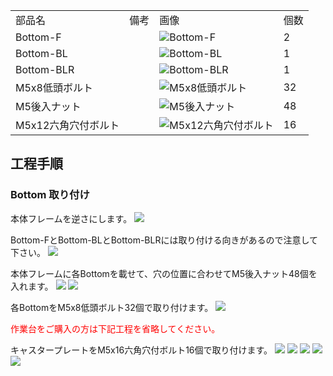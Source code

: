<table class="packing-list">
    <tbody>
        <tr>
            <td>部品名</td>
            <td>備考</td>
            <td class="packing-img">画像</td>
            <td>個数</td>
        </tr>
        <tr>
            <td>Bottom-F</td>
            <td></td>
            <td><img src="./images/013-2/packing/049.jpg" alt="Bottom-F"/></td>
            <td>2</td>
        </tr>
        <tr>
            <td>Bottom-BL</td>
            <td></td>
            <td><img src="./images/013-2/packing/113.jpg" alt="Bottom-BL"/></td>
            <td>1</td>
        </tr>
        <tr>
            <td>Bottom-BLR</td>
            <td></td>
            <td><img src="./images/013-2/packing/050.jpg" alt="Bottom-BLR"/></td>
            <td>1</td>
        </tr>
        <tr>
            <td>M5x8低頭ボルト</td>
            <td></td>
            <td><img src="./images/013-2/packing/145.jpg" alt="M5x8低頭ボルト"/></td>
            <td>32</td>
        </tr>
        <tr>
            <td>M5後入ナット</td>
            <td></td>
            <td><img src="./images/013-2/packing/139.jpg" alt="M5後入ナット"/></td>
            <td>48</td>
        </tr>
        <tr>
            <td>M5x12六角穴付ボルト</td>
            <td></td>
            <td><img src="./images/013-2/packing/105.jpg" alt="M5x12六角穴付ボルト"/></td>
            <td>16</td>
        </tr>
    </tbody>
</table>

## 工程手順

### Bottom 取り付け

本体フレームを逆さにします。
<img src="./images/013-2/02.jpg"/>

Bottom-FとBottom-BLとBottom-BLRには取り付ける向きがあるので注意して下さい。
<img src="./images/013-2/03.jpg"/>

本体フレームに各Bottomを載せて、穴の位置に合わせてM5後入ナット48個を入れます。
<img src="./images/013-2/04.jpg"/>
<img src="./images/013-2/11.jpg"/>

各BottomをM5x8低頭ボルト32個で取り付けます。
<img src="./images/013-2/12.jpg"/>

<font color="Red">作業台をご購入の方は下記工程を省略してください。</font>

キャスタープレートをM5x16六角穴付ボルト16個で取り付けます。
<img src="./images/013-2/06.jpg"/>
<img src="./images/013-2/09.jpg"/>
<img src="./images/013-2/10.jpg"/>
<img src="./images/013-2/08.jpg"/>
<img src="./images/013-2/07.jpg"/>
